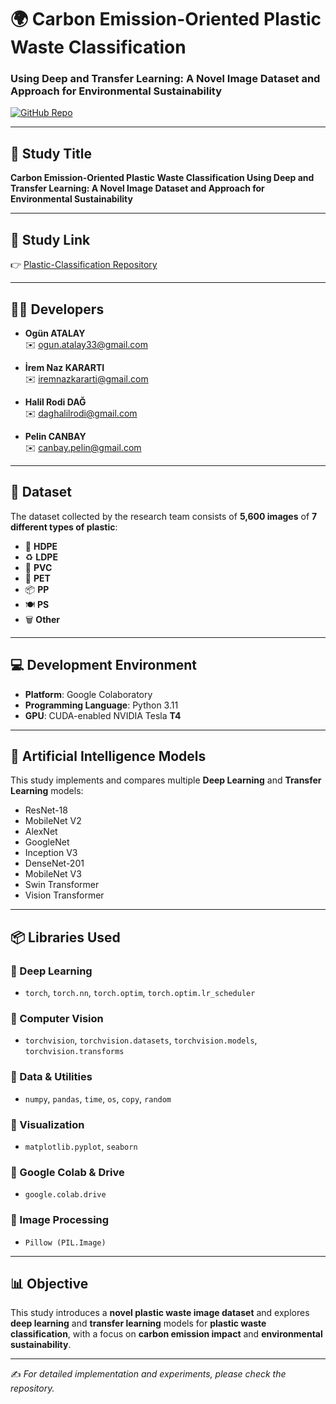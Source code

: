 # 🌍 Carbon Emission-Oriented Plastic Waste Classification  
### Using Deep and Transfer Learning: A Novel Image Dataset and Approach for Environmental Sustainability  

[![GitHub Repo](https://img.shields.io/badge/GitHub-Repository-blue?logo=github)](https://github.com/ogunatalay/Plastic-Classification)

---

## 📖 Study Title  
**Carbon Emission-Oriented Plastic Waste Classification Using Deep and Transfer Learning: A Novel Image Dataset and Approach for Environmental Sustainability**

---

## 🔗 Study Link  
👉 [Plastic-Classification Repository](https://github.com/ogunatalay/Plastic-Classification)

---

## 👨‍💻 Developers  

- **Ogün ATALAY**  
  ✉️ ogun.atalay33@gmail.com  

- **İrem Naz KARARTI**  
  ✉️ iremnazkararti@gmail.com  

- **Halil Rodi DAĞ**  
  ✉️ daghalilrodi@gmail.com  

- **Pelin CANBAY**  
  ✉️ canbay.pelin@gmail.com  

---

## 📂 Dataset  
The dataset collected by the research team consists of **5,600 images** of **7 different types of plastic**:  

- 🧴 **HDPE**  
- ♻️ **LDPE**  
- 🧪 **PVC**  
- 🍶 **PET**  
- 📦 **PP**  
- 🍽️ **PS**  
- 🗑️ **Other**

---

## 💻 Development Environment  
- **Platform**: Google Colaboratory  
- **Programming Language**: Python 3.11  
- **GPU**: CUDA-enabled NVIDIA Tesla **T4**

---

## 🤖 Artificial Intelligence Models  
This study implements and compares multiple **Deep Learning** and **Transfer Learning** models:  

- ResNet-18  
- MobileNet V2  
- AlexNet  
- GoogleNet  
- Inception V3  
- DenseNet-201  
- MobileNet V3  
- Swin Transformer  
- Vision Transformer  

---

## 📦 Libraries Used  

### 🔹 Deep Learning  
- `torch`, `torch.nn`, `torch.optim`, `torch.optim.lr_scheduler`

### 🔹 Computer Vision  
- `torchvision`, `torchvision.datasets`, `torchvision.models`, `torchvision.transforms`

### 🔹 Data & Utilities  
- `numpy`, `pandas`, `time`, `os`, `copy`, `random`

### 🔹 Visualization  
- `matplotlib.pyplot`, `seaborn`

### 🔹 Google Colab & Drive  
- `google.colab.drive`

### 🔹 Image Processing  
- `Pillow (PIL.Image)`

---

## 📊 Objective  
This study introduces a **novel plastic waste image dataset** and explores **deep learning** and **transfer learning** models for **plastic waste classification**, with a focus on **carbon emission impact** and **environmental sustainability**.  

---

✍️ *For detailed implementation and experiments, please check the repository.*  
